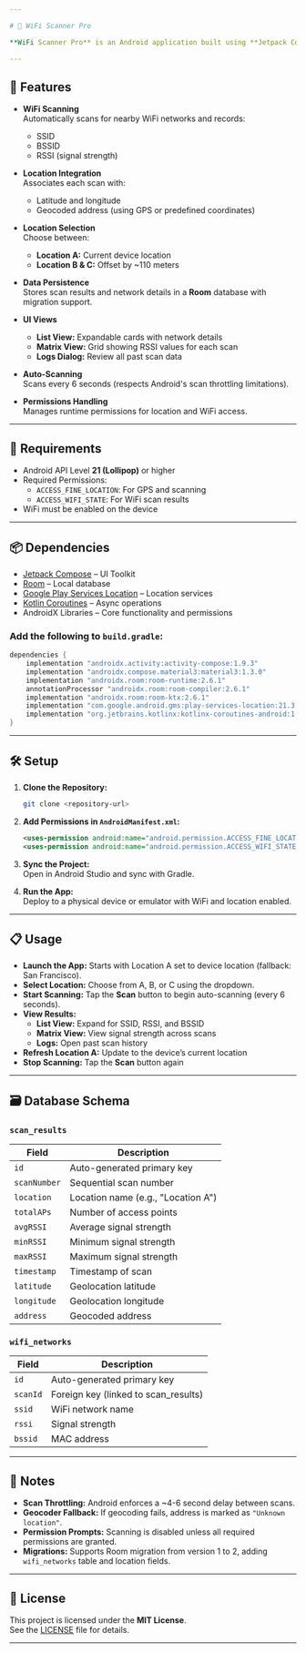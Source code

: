 ```yaml
---

# 📡 WiFi Scanner Pro

**WiFi Scanner Pro** is an Android application built using **Jetpack Compose** and **Room**. It scans for nearby WiFi networks, records signal strength (RSSI), and associates the data with geolocation information. Users can select predefined locations, view scan results in both list and matrix formats, and review logs of past scans.

---
```


## 🚀 Features

- **WiFi Scanning**  
  Automatically scans for nearby WiFi networks and records:
  - SSID
  - BSSID
  - RSSI (signal strength)

- **Location Integration**  
  Associates each scan with:
  - Latitude and longitude
  - Geocoded address (using GPS or predefined coordinates)

- **Location Selection**  
  Choose between:
  - **Location A:** Current device location  
  - **Location B & C:** Offset by ~110 meters

- **Data Persistence**  
  Stores scan results and network details in a **Room** database with migration support.

- **UI Views**
  - **List View:** Expandable cards with network details
  - **Matrix View:** Grid showing RSSI values for each scan
  - **Logs Dialog:** Review all past scan data

- **Auto-Scanning**  
  Scans every 6 seconds (respects Android's scan throttling limitations).

- **Permissions Handling**  
  Manages runtime permissions for location and WiFi access.

---

## 📱 Requirements

- Android API Level **21 (Lollipop)** or higher
- Required Permissions:
  - `ACCESS_FINE_LOCATION`: For GPS and scanning
  - `ACCESS_WIFI_STATE`: For WiFi scan results
- WiFi must be enabled on the device

---

## 📦 Dependencies

- [Jetpack Compose](https://developer.android.com/jetpack/compose) – UI Toolkit  
- [Room](https://developer.android.com/training/data-storage/room) – Local database  
- [Google Play Services Location](https://developers.google.com/location-context/fused-location-provider) – Location services  
- [Kotlin Coroutines](https://kotlinlang.org/docs/coroutines-overview.html) – Async operations  
- AndroidX Libraries – Core functionality and permissions

### Add the following to `build.gradle`:

```groovy
dependencies {
    implementation "androidx.activity:activity-compose:1.9.3"
    implementation "androidx.compose.material3:material3:1.3.0"
    implementation "androidx.room:room-runtime:2.6.1"
    annotationProcessor "androidx.room:room-compiler:2.6.1"
    implementation "androidx.room:room-ktx:2.6.1"
    implementation "com.google.android.gms:play-services-location:21.3.0"
    implementation "org.jetbrains.kotlinx:kotlinx-coroutines-android:1.8.1"
}
```

---

## 🛠 Setup

1. **Clone the Repository:**

   ```bash
   git clone <repository-url>
   ```

2. **Add Permissions in `AndroidManifest.xml`:**

   ```xml
   <uses-permission android:name="android.permission.ACCESS_FINE_LOCATION" />
   <uses-permission android:name="android.permission.ACCESS_WIFI_STATE" />
   ```

3. **Sync the Project:**  
   Open in Android Studio and sync with Gradle.

4. **Run the App:**  
   Deploy to a physical device or emulator with WiFi and location enabled.

---

## 📋 Usage

- **Launch the App:** Starts with Location A set to device location (fallback: San Francisco).
- **Select Location:** Choose from A, B, or C using the dropdown.
- **Start Scanning:** Tap the **Scan** button to begin auto-scanning (every 6 seconds).
- **View Results:**
  - **List View:** Expand for SSID, RSSI, and BSSID
  - **Matrix View:** View signal strength across scans
  - **Logs:** Open past scan history
- **Refresh Location A:** Update to the device’s current location
- **Stop Scanning:** Tap the **Scan** button again

---

## 🗃 Database Schema

### `scan_results`

| Field         | Description                    |
|---------------|--------------------------------|
| `id`          | Auto-generated primary key     |
| `scanNumber`  | Sequential scan number         |
| `location`    | Location name (e.g., "Location A") |
| `totalAPs`    | Number of access points        |
| `avgRSSI`     | Average signal strength        |
| `minRSSI`     | Minimum signal strength        |
| `maxRSSI`     | Maximum signal strength        |
| `timestamp`   | Timestamp of scan              |
| `latitude`    | Geolocation latitude           |
| `longitude`   | Geolocation longitude          |
| `address`     | Geocoded address               |

### `wifi_networks`

| Field     | Description                          |
|-----------|--------------------------------------|
| `id`      | Auto-generated primary key           |
| `scanId`  | Foreign key (linked to scan_results) |
| `ssid`    | WiFi network name                    |
| `rssi`    | Signal strength                      |
| `bssid`   | MAC address                          |

---

## 📝 Notes

- **Scan Throttling:** Android enforces a ~4-6 second delay between scans.
- **Geocoder Fallback:** If geocoding fails, address is marked as `"Unknown location"`.
- **Permission Prompts:** Scanning is disabled unless all required permissions are granted.
- **Migrations:** Supports Room migration from version 1 to 2, adding `wifi_networks` table and location fields.

---

## 📄 License

This project is licensed under the **MIT License**.  
See the [LICENSE](./LICENSE) file for details.

---
